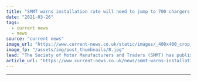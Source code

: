 ```yaml
---
title: "SMMT warns installation rate will need to jump to 700 chargers daily in EV uptake blueprint"
date: "2021-03-26"
tags: 
  - current news
  - news
source: "current news"
image_url: "https://www.current-news.co.uk/static/images/_400x400_crop_center-center/SMMT-Electrified-2021-Westminster-Bridge-crop-image-SMMT.jpg"
image_fp: "/assets/img/post_thumbnails/8.jpg"
lead: "​The Society of Motor Manufacturers and Traders (SMMT) has published a blueprint for what it described as an “electric revolution” for private retail vehicles."
article_url: "https://www.current-news.co.uk/news/smmt-warns-installation-rate-will-need-to-jump-to-700-chargers-daily-in-ev-uptake-blueprint?utm_source=rss-feeds&utm_medium=rss&utm_campaign=rss"
---
```


---

